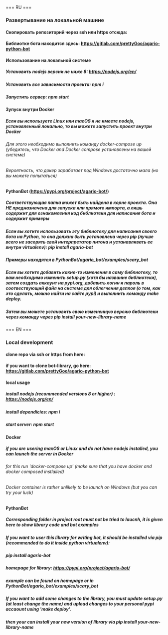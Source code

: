 
=== RU ===

### Развертывание на локальной машине



#### Скопировать репозиторий через ssh или https отсюда:
#### Библиотке бота находится здесь: https://gitlab.com/prettyGoo/agario-python-bot

#### Использование на локальной системе
##### Установить nodejs версии не ниже 8: https://nodejs.org/en/
##### Установить все зависимости проекта: npm i
##### Запустить сервер: npm start

#### Зупуск внутри Docker
##### Если вы используете Linux или macOS и не имеете nodejs, установленный локально, то вы можете запустить проект внутри Docker
###### Для этого необходимо выполнить команду docker-compose up (убедитесь, что Docker and Docker compose установлены на вашей системе)
###### Вероятность, что докер заработает под Windows достаточно мала (но вы можете попытаться)


#### PythonBot (https://pypi.org/project/agario-bot/)
##### Соответствующая папка может быть найдена в корне проекта. Она НЕ предназначена для запуска или прямого импорта, а лишь содержит для ознакомления код библиотеки для написания бота и содержит примеры
##### Если вы хотите использовать эту библиотеку для написания своего бота на Python, то она должна быть установлена через pip (лучше всего не засорять свой интерпретатор питона и устанавливать ее внутри virtualenv): pip install agario-bot
##### Примеры находятся в PythonBot/agario_bot/examples/scary_bot

##### Если вы хотите добавить какие-то изменения в саму библиотеку, то вам необходимо изменить setup.py (хотя бы название библиотеки), затем создать аккаунт на pypi.org, добавить логин и пароль в соотвествующий файл на системе для облегчения деплоя (о том, как это сделать, можно найти на сайте pypi) и выполнить команду make deploy.
##### Затем вы можете установить свою измененную версию библиотеки через команду через pip install your-new-library-name




=== EN ===

### Local development


#### clone repo via ssh or https from here: 
#### if you want to clone bot-library, go here: https://gitlab.com/prettyGoo/agario-python-bot

#### local usage
##### install nodejs (recommended versions 8 or higher) : https://nodejs.org/en/
##### install dependicies: npm i
##### start server: npm start

#### Docker
##### if you are usering maxOS or Linux and do not have nodejs installed, you can launch the server in Docker
###### for this run 'docker-compose up' (make sure that you have docker and docker composed instlalled)
###### Docker container is rather unlikely to be launch on Windows (but you can try your luck)


#### PythonBot
##### Corresponding folder in project root must not be tried to laucnh, it is given here to show library code and bot examples
##### If you want to user this library for writing bot, it should be installed via pip (recommended to do it inside python virtualenv):
##### pip install agario-bot
##### homepage for library: https://pypi.org/project/agario-bot/
##### example can be found on homepage or in PythonBot/agario_bot/examples/scary_bot

##### If you want to add some changes to the library, you must update setup.py (at least change the name) and upload changes to your personal pypi accaount using 'make deploy'.
##### then your can install your new version of library via pip install your-new-library-name

